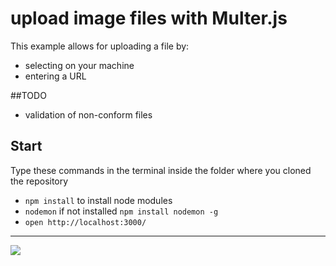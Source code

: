 # upload image files with Multer.js

This example allows for uploading a file by:
- selecting on your machine
- entering a URL

##TODO
- validation of non-conform files

## Start
Type these commands in the terminal inside the folder where you cloned the repository
- `npm install` to install node modules
- `nodemon` if not installed `npm install nodemon -g`
- `open http://localhost:3000/`

---
<img src='preivew.png'/>